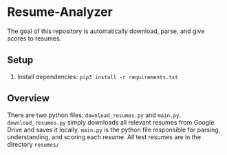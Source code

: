 # Resume-Analyzer
The goal of this repository is automatically download, parse, and give scores to resumes. 

## Setup
1. Install dependencies: ```pip3 install -r requirements.txt```

## Overview
There are two python files: ```download_resumes.py``` and ```main.py```. ```download_resumes.py``` simply downloads all relevant resumes from Google Drive and saves it locally. ```main.py``` is the python file responsible for parsing, understanding, and scoring each resume. All test resumes are in the directory ```resumes/```
